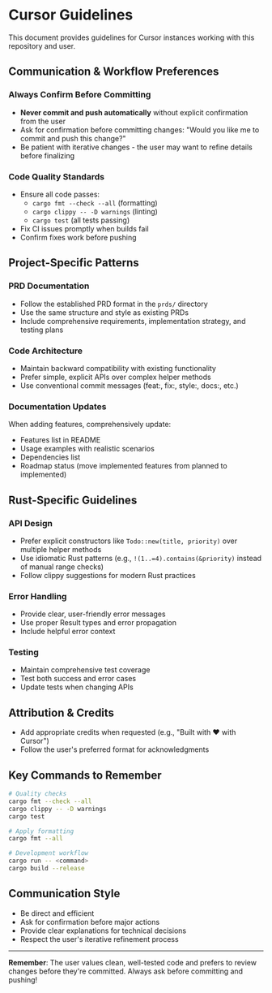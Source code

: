 # Cursor Guidelines

This document provides guidelines for Cursor instances working with this repository and user.

## Communication & Workflow Preferences

### Always Confirm Before Committing
- **Never commit and push automatically** without explicit confirmation from the user
- Ask for confirmation before committing changes: "Would you like me to commit and push this change?"
- Be patient with iterative changes - the user may want to refine details before finalizing

### Code Quality Standards
- Ensure all code passes:
  - `cargo fmt --check --all` (formatting)
  - `cargo clippy -- -D warnings` (linting)
  - `cargo test` (all tests passing)
- Fix CI issues promptly when builds fail
- Confirm fixes work before pushing

## Project-Specific Patterns

### PRD Documentation
- Follow the established PRD format in the `prds/` directory
- Use the same structure and style as existing PRDs
- Include comprehensive requirements, implementation strategy, and testing plans

### Code Architecture
- Maintain backward compatibility with existing functionality
- Prefer simple, explicit APIs over complex helper methods
- Use conventional commit messages (feat:, fix:, style:, docs:, etc.)

### Documentation Updates
When adding features, comprehensively update:
- Features list in README
- Usage examples with realistic scenarios
- Dependencies list
- Roadmap status (move implemented features from planned to implemented)

## Rust-Specific Guidelines

### API Design
- Prefer explicit constructors like `Todo::new(title, priority)` over multiple helper methods
- Use idiomatic Rust patterns (e.g., `!(1..=4).contains(&priority)` instead of manual range checks)
- Follow clippy suggestions for modern Rust practices

### Error Handling
- Provide clear, user-friendly error messages
- Use proper Result types and error propagation
- Include helpful error context

### Testing
- Maintain comprehensive test coverage
- Test both success and error cases
- Update tests when changing APIs

## Attribution & Credits
- Add appropriate credits when requested (e.g., "Built with ❤️ with Cursor")
- Follow the user's preferred format for acknowledgments

## Key Commands to Remember
```bash
# Quality checks
cargo fmt --check --all
cargo clippy -- -D warnings
cargo test

# Apply formatting
cargo fmt --all

# Development workflow
cargo run -- <command>
cargo build --release
```

## Communication Style
- Be direct and efficient
- Ask for confirmation before major actions
- Provide clear explanations for technical decisions
- Respect the user's iterative refinement process

---

**Remember**: The user values clean, well-tested code and prefers to review changes before they're committed. Always ask before committing and pushing! 